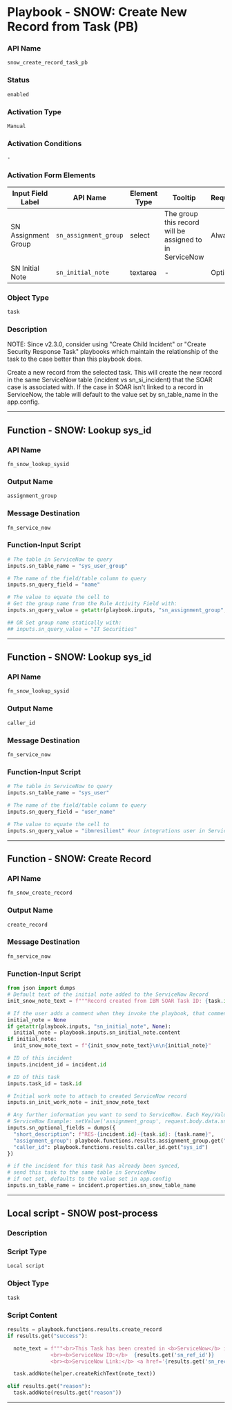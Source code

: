 <!--
    DO NOT MANUALLY EDIT THIS FILE
    THIS FILE IS AUTOMATICALLY GENERATED WITH resilient-sdk codegen
    Generated with resilient-sdk v52.0.0.0.1010
-->

# Playbook - SNOW: Create New Record from Task (PB)

### API Name
`snow_create_record_task_pb`

### Status
`enabled`

### Activation Type
`Manual`

### Activation Conditions
`-`

### Activation Form Elements
| Input Field Label | API Name | Element Type | Tooltip | Requirement |
| ----------------- | -------- | ------------ | ------- | ----------- |
| SN Assignment Group | `sn_assignment_group` | select | The group this record will be assigned to in ServiceNow | Always |
| SN Initial Note | `sn_initial_note` | textarea | - | Optional |

### Object Type
`task`

### Description
NOTE: Since v2.3.0, consider using "Create Child Incident" or "Create Security Response Task" playbooks which maintain the relationship of the task to the case better than this playbook does.

Create a new record from the selected task. This will create the new record in the same ServiceNow table (incident vs sn_si_incident) that the SOAR case is associated with. If the case in SOAR isn't linked to a record in ServiceNow, the table will default to the value set by sn_table_name in the app.config.


---
## Function - SNOW: Lookup sys_id

### API Name
`fn_snow_lookup_sysid`

### Output Name
`assignment_group`

### Message Destination
`fn_service_now`

### Function-Input Script
```python
# The table in ServiceNow to query
inputs.sn_table_name = "sys_user_group"

# The name of the field/table column to query
inputs.sn_query_field = "name"

# The value to equate the cell to
# Get the group name from the Rule Activity Field with:
inputs.sn_query_value = getattr(playbook.inputs, "sn_assignment_group", None)

## OR Set group name statically with:
## inputs.sn_query_value = "IT Securities"
```

---
## Function - SNOW: Lookup sys_id

### API Name
`fn_snow_lookup_sysid`

### Output Name
`caller_id`

### Message Destination
`fn_service_now`

### Function-Input Script
```python
# The table in ServiceNow to query
inputs.sn_table_name = "sys_user"

# The name of the field/table column to query
inputs.sn_query_field = "user_name"

# The value to equate the cell to
inputs.sn_query_value = "ibmresilient" #our integrations user in ServiceNow
```

---
## Function - SNOW: Create Record

### API Name
`fn_snow_create_record`

### Output Name
`create_record`

### Message Destination
`fn_service_now`

### Function-Input Script
```python
from json import dumps
# Default text of the initial note added to the ServiceNow Record
init_snow_note_text = f"""Record created from IBM SOAR Task ID: {task.id}. Associated IBM SOAR Incident ID: {incident.id}."""

# If the user adds a comment when they invoke the playbook, that comment gets concatenated here
initial_note = None
if getattr(playbook.inputs, "sn_initial_note", None):
  initial_note = playbook.inputs.sn_initial_note.content
if initial_note:
  init_snow_note_text = f"{init_snow_note_text}\n\n{initial_note}"

# ID of this incident
inputs.incident_id = incident.id

# ID of this task
inputs.task_id = task.id

# Initial work note to attach to created ServiceNow record
inputs.sn_init_work_note = init_snow_note_text

# Any further information you want to send to ServiceNow. Each Key/Value pair is attached to the Request object and accessible in ServiceNow.
# ServiceNow Example: setValue('assignment_group', request.body.data.sn_optional_fields.assignment_group)
inputs.sn_optional_fields = dumps({
  "short_description": f"RES-{incident.id}-{task.id}: {task.name}",
  "assignment_group": playbook.functions.results.assignment_group.get("sys_id"),
  "caller_id": playbook.functions.results.caller_id.get("sys_id")
})

# if the incident for this task has already been synced,
# send this task to the same table in ServiceNow
# if not set, defaults to the value set in app.config
inputs.sn_table_name = incident.properties.sn_snow_table_name

```

---

## Local script - SNOW post-process

### Description


### Script Type
`Local script`

### Object Type
`task`

### Script Content
```python
results = playbook.functions.results.create_record
if results.get("success"):

  note_text = f"""<br>This Task has been created in <b>ServiceNow</b> in the {results.get('sn_table_name')} table.
              <br><b>ServiceNow ID:</b>  {results.get('sn_ref_id')}
              <br><b>ServiceNow Link:</b> <a href='{results.get('sn_record_link')}'>{results.get('sn_record_link')}</a>"""

  task.addNote(helper.createRichText(note_text))

elif results.get("reason"):
  task.addNote(results.get("reason"))
```

---

